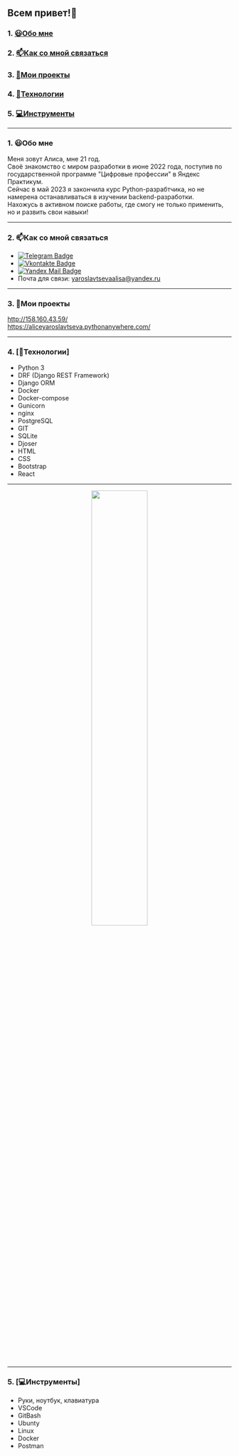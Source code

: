 ## Всем привет!👋

### 1. [😃Обо мне](#1)
### 2. [📫Как со мной связаться](#2)
### 3. [🌱Мои проекты](#3)
### 4. [👾Технологии](#4)
### 5. [💻Инструменты](#5)

---
### 1. 😃Обо мне <a id=1></a>

Меня зовут Алиса, мне 21 год.<br/>
Своё знакомство с миром разработки в июне 2022 года, поступив по государственной программе "Цифровые профессии" в Яндекс Практикум.<br/>
Сейчас в май 2023 я закончила курс Python-разрабтчика, но не намерена останавливаться в изучении backend-разработки.<br/>
Нахожусь в активном поиске работы, где смогу не только применить, но и развить свои навыки!

---
### 2. 📫Как со мной связаться <a id=2></a>

- [![Telegram Badge](https://img.shields.io/badge/-Telegram-blue?style=flat&logo=Telegram&logoColor=white)](https://t.me/hellfoxalice)<br/>
- [![Vkontakte Badge](https://img.shields.io/badge/-VK-blue?style=flat&logo=VK&color=0077FF)](https://vk.com/hellfoxalice08)<br/>
- [![Yandex Mail Badge](https://img.shields.io/badge/-Yandex%20Mail-red?style=flat&logo=Yandex&logoColor=white)](https://mail.yandex.ru/compose?mailto=yaroslavtsevaalisa@yandex.ru)<br/>
- Почта для связи: yaroslavtsevaalisa@yandex.ru

---
### 3. 🌱Мои проекты <a id=3></a>

http://158.160.43.59/ <br/>
https://aliceyaroslavtseva.pythonanywhere.com/

---
### 4. [👾Технологии] <a id=4></a>

- Python 3
- DRF (Django REST Framework)
- Django ORM
- Docker
- Docker-compose
- Gunicorn
- nginx
- PostgreSQL
- GIT
- SQLite
- Djoser
- HTML
- CSS
- Bootstrap
- React

---
<p align="center">
  <img height="50%" width="auto" src ="https://github-readme-stats.vercel.app/api/top-langs/?username=AliceYaroslavtseva&layout=compact&hide_border=true&theme=darcula&bg_color=00000000&langs_count=6&hide=jupyter%20notebook,tex,css,php&exclude_repo=Pacman-AI">
<br>

---
### 5. [💻Инструменты] <a id=5></a>

- Руки, ноутбук, клавиатура
- VSCode
- GitBash
- Ubunty
- Linux
- Docker
- Postman
